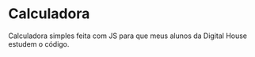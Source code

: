 # Calculadora 
Calculadora simples feita com JS para que meus alunos da Digital House estudem o código.



